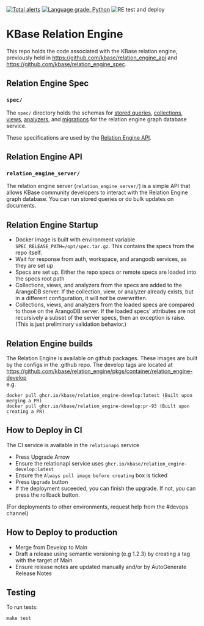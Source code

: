 [![Total alerts](https://img.shields.io/lgtm/alerts/g/kbase/relation_engine.svg?logo=lgtm&logoWidth=18)](https://lgtm.com/projects/g/kbase/relation_engine/alerts/) [![Language grade: Python](https://img.shields.io/lgtm/grade/python/g/kbase/relation_engine.svg?logo=lgtm&logoWidth=18)](https://lgtm.com/projects/g/kbase/relation_engine/context:python)
![RE test and deploy](https://github.com/kbase/relation_engine/workflows/Relation%20Engine%20test%20and%20deploy/badge.svg)

# KBase Relation Engine

This repo holds the code associated with the KBase relation engine, previously held in https://github.com/kbase/relation_engine_api and https://github.com/kbase/relation_engine_spec.

## Relation Engine Spec
### `spec/`

The `spec/` directory holds the schemas for [stored queries](spec/stored_queries), [collections](spec/collections), [views](spec/views), [analyzers](spec/analyzers), and [migrations](spec/migrations) for the relation engine graph database service.

These specifications are used by the [Relation Engine API](relation_engine_server).

## Relation Engine API
### `relation_engine_server/`

The relation engine server (`relation_engine_server/`) is a simple API that allows KBase community developers to interact with the Relation Engine graph database. You can run stored queries or do bulk updates on documents.

## Relation Engine Startup
* Docker image is built with environment variable `SPEC_RELEASE_PATH=/opt/spec.tar.gz`. This contains the specs from the repo itself.
* Wait for response from auth, workspace, and arangodb services, as they are set up
* Specs are set up. Either the repo specs or remote specs are loaded into the specs root path
* Collections, views, and analyzers from the specs are added to the ArangoDB server. If the collection, view, or analyzer already exists, but in a different configuration, it will _not_ be overwritten.
* Collections, views, and analyzers from the loaded specs are compared to those on the ArangoDB server. If the loaded specs' attributes are not recursively a subset of the server specs, then an exception is raise. (This is just preliminary validation behavior.)


## Relation Engine builds

The Relation Engine is available on github packages. These images are built by the configs in the .github repo.
The develop tags are located at https://github.com/kbase/relation_engine/pkgs/container/relation_engine-develop  
e.g.
```
docker pull ghcr.io/kbase/relation_engine-develop:latest (Built upon merging a PR)
docker pull ghcr.io/kbase/relation_engine-develop:pr-93 (Built upon creating a PR)
```

## How to Deploy in CI
The CI service is available in the `relationapi` service
* Press Upgrade Arrow
* Ensure the relationapi service uses `ghcr.io/kbase/relation_engine-develop:latest`
* Ensure the `Always pull image before creating` box is ticked
* Press `Upgrade` button
* If the deployment suceeded, you can finish the upgrade. If not, you can press the rollback button.

(For deployments to other environments, request help from the #devops channel)

## How to Deploy to production
* Merge from Develop to Main
* Draft a release using semantic versioning (e.g 1.2.3) by creating a tag with the target of Main
* Ensure release notes are updated manually and/or by AutoGenerate Release Notes

## Testing

To run tests:
```
make test
```